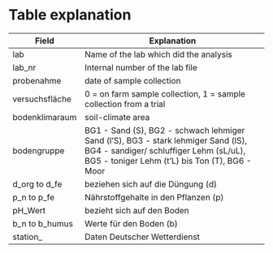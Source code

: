 # Table explanation

| Field | Explanation |
|-|-|
| lab | Name of the lab which did the analysis |
| lab_nr | Internal number of the lab file |
| probenahme | date of sample collection |
| versuchsfläche | 0 = on farm sample collection, 1 = sample collection from a trial |
| bodenklimaraum | soil-climate area |
| bodengruppe | BG1 - Sand (S), BG2 - schwach lehmiger Sand (l’S), BG3 - stark lehmiger Sand (lS), BG4 - sandiger/ schluffiger Lehm (sL/uL), BG5 - toniger Lehm (t’L) bis Ton (T), BG6 - Moor |
| d_org to d_fe |	beziehen sich auf die Düngung (d) |
| p_n to  p_fe | Nährstoffgehalte in den Pflanzen (p) |
| pH_Wert	| bezieht sich auf den Boden |
| b_n to b_humus | Werte für den Boden (b) |
| station_ | Daten Deutscher Wetterdienst |
